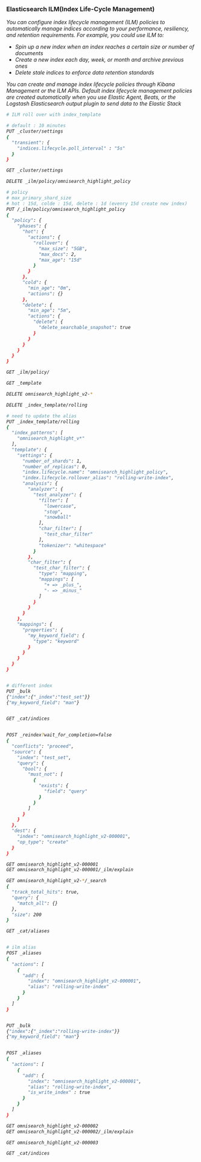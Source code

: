 ### Elasticsearch ILM(Index Life-Cycle Management)

<i>You can configure index lifecycle management (ILM) policies to automatically manage indices according to your performance, resiliency, and retention requirements. For example, you could use ILM to:
- Spin up a new index when an index reaches a certain size or number of documents
- Create a new index each day, week, or month and archive previous ones
- Delete stale indices to enforce data retention standards

You can create and manage index lifecycle policies through Kibana Management or the ILM APIs. Default index lifecycle management policies are created automatically when you use Elastic Agent, Beats, or the Logstash Elasticsearch output plugin to send data to the Elastic Stack


```bash
# ILM roll over with index_template

# default : 10 minutes
PUT _cluster/settings
{
  "transient": {
    "indices.lifecycle.poll_interval" : "5s"
  }
}

GET _cluster/settings

DELETE _ilm/policy/omnisearch_highlight_policy

# policy
# max_primary_shard_size
# hot : 15d, colde : 15d, delete : 1d (evenry 15d create new index)
PUT /_ilm/policy/omnisearch_highlight_policy
{
  "policy": {
    "phases": {
      "hot": {
        "actions": {
          "rollover": {
            "max_size": "5GB",
            "max_docs": 2,
            "max_age": "15d"
          }
        }
      },
      "cold": {
        "min_age": "0m",
        "actions": {}
      },
      "delete": {
        "min_age": "5m",
        "actions": {
          "delete": {
            "delete_searchable_snapshot": true
          }
        }
      }
    }
  }
}

GET _ilm/policy/

GET _template

DELETE omnisearch_highlight_v2-*

DELETE _index_template/rolling

# need to update the alias
PUT _index_template/rolling
{
  "index_patterns": [
    "omnisearch_highlight_v*"
  ],
  "template": {
    "settings": {
      "number_of_shards": 1,
      "number_of_replicas": 0,
      "index.lifecycle.name": "omnisearch_highlight_policy",
      "index.lifecycle.rollover_alias": "rolling-write-index",
      "analysis": {
        "analyzer": {
          "test_analyzer": {
            "filter": [
              "lowercase",
              "stop",
              "snowball"
            ],
            "char_filter": [
              "test_char_filter"
            ],
            "tokenizer": "whitespace"
          }
        },
        "char_filter": {
          "test_char_filter": {
            "type": "mapping",
            "mappings": [
              "+ => _plus_",
              "- => _minus_"
            ]
          }
        }
      }
    },
    "mappings": {
      "properties": {
        "my_keyword_field": {
          "type": "keyword"
        }
      }
    }
  }
}


# different index
PUT _bulk
{"index":{"_index":"test_set"}}
{"my_keyword_field": "man"}


GET _cat/indices


POST _reindex?wait_for_completion=false
{
  "conflicts": "proceed",
  "source": {
    "index": "test_set",
    "query": {
      "bool": {
        "must_not": [
          {
            "exists": {
              "field": "query"
            }
          }
        ]
      }
    }
  },
  "dest": {
    "index": "omnisearch_highlight_v2-000001",
    "op_type": "create"
  }
}

GET omnisearch_highlight_v2-000001
GET omnisearch_highlight_v2-000001/_ilm/explain

GET omnisearch_highlight_v2-*/_search
{
  "track_total_hits": true, 
  "query": {
    "match_all": {}
  },
  "size": 200
}

GET _cat/aliases


# ilm alias
POST _aliases
{
  "actions": [
    {
      "add": {
        "index": "omnisearch_highlight_v2-000001",
        "alias": "rolling-write-index"
      }
    }
  ]
}


PUT _bulk
{"index":{"_index":"rolling-write-index"}}
{"my_keyword_field": "man"}


POST _aliases
{
  "actions": [
    {
      "add": {
        "index": "omnisearch_highlight_v2-000001",
        "alias": "rolling-write-index",
        "is_write_index" : true
      }
    }
  ]
}

GET omnisearch_highlight_v2-000002
GET omnisearch_highlight_v2-000002/_ilm/explain

GET omnisearch_highlight_v2-000003

GET _cat/indices

```